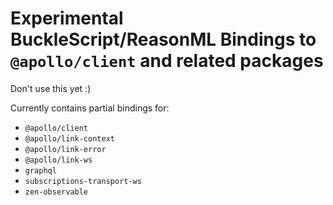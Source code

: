 # Experimental BuckleScript/ReasonML Bindings to `@apollo/client` and related packages

Don't use this yet :)

Currently contains partial bindings for:

- `@apollo/client`
- `@apollo/link-context`
- `@apollo/link-error`
- `@apollo/link-ws`
- `graphql`
- `subscriptions-transport-ws`
- `zen-observable`
